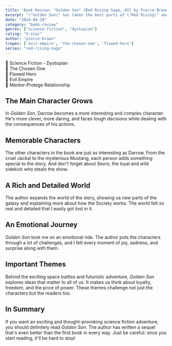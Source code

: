 ```yaml
---
title: 'Book Review: "Golden Son" (Red Rising Saga, #2) by Pierce Brown'
excerpt: "\"Golden Son\" has taken the best parts of \"Red Rising\" and made them even better. The story was more thrilling, the action was more intense, and the surprises kept me on the edge of my seat."
date: "2024-04-29"
category: "book-review"
genres: ["science-fiction", "dystopian"]
rating: "5-star"
author: "pierce-brown"
tropes: ['evil-empire', 'the-chosen-one', 'flawed-hero']
series: "red-rising-saga"
---
```


📍 Science Fiction - Dystopian  
📍 The Chosen One  
📍 Flawed Hero  
📍 Evil Empire  
📍 Mentor-Protege Relationship  

## The Main Character Grows
In *Golden Son*, Darrow becomes a more interesting and complex character. He's more clever, more daring, and faces tough decisions while dealing with the consequences of his actions.

## Memorable Characters
The other characters in the book are just as interesting as Darrow. From the cruel Jackal to the mysterious Mustang, each person adds something special to the story. And don't forget about Sevro, the loyal and wild sidekick who steals the show.

## A Rich and Detailed World
The author expands the world of the story, showing us new parts of the galaxy and explaining more about how the Society works. The world felt so real and detailed that I easily got lost in it.

## An Emotional Journey
*Golden Son* took me on an emotional ride. The author puts the characters through a lot of challenges, and I felt every moment of joy, sadness, and surprise along with them.

## Important Themes
Behind the exciting space battles and futuristic adventure, *Golden Son* explores ideas that matter to all of us. It makes us think about loyalty, freedom, and the price of power. These themes challenge not just the characters but the readers too.

## In Summary
If you want an exciting and thought-provoking science fiction adventure, you should definitely read *Golden Son*. The author has written a sequel that's even better than the first book in every way. Just be careful: once you start reading, it'll be hard to stop!
